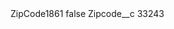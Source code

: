 <?xml version="1.0" encoding="UTF-8"?>
<CustomMetadata xmlns="http://soap.sforce.com/2006/04/metadata" xmlns:xsi="http://www.w3.org/2001/XMLSchema-instance" xmlns:xsd="http://www.w3.org/2001/XMLSchema">
    <label>ZipCode1861</label>
    <protected>false</protected>
    <values>
        <field>Zipcode__c</field>
        <value xsi:type="xsd:string">33243</value>
    </values>
</CustomMetadata>
